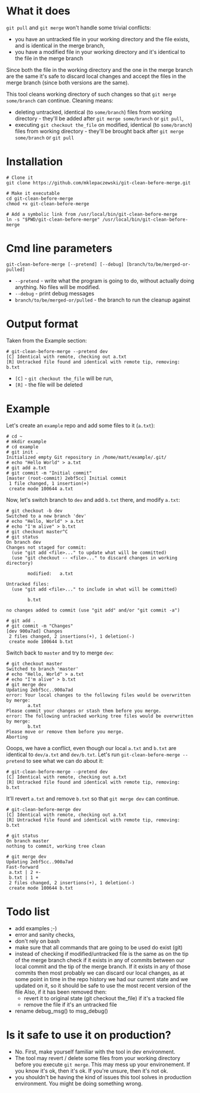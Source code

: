    
# What it does

`git pull` and `git merge` won't handle some trivial conflicts:
- you have an untracked file in your working directory and the file exists, and is identical in the merge branch,
- you have a modified file in your working directory and it's identical to the file in the merge branch

Since both the file in the working directory and the one in the merge branch are the same it's safe
to discard local changes and accept the files in the merge branch (since both versions are the same).

This tool cleans working directory of such changes so that `git merge some/branch` can continue.
Cleaning means:
- deleting untracked, identical (to `some/branch`) files from working directory - they'll be added after `git merge some/branch` or `git pull`,
- executing `git checkout the_file` on modified, identical (to `some/branch`) files from working directory - they'll be brought back after `git merge some/branch` or `git pull`    

# Installation

    # Clone it
    git clone https://github.com/mklepaczewski/git-clean-before-merge.git
    
    # Make it executable
    cd git-clean-before-merge
    chmod +x git-clean-before-merge
    
    # Add a symbolic link from /usr/local/bin/git-clean-before-merge
    ln -s "$PWD/git-clean-before-merge" /usr/local/bin/git-clean-before-merge

# Cmd line parameters

    git-clean-before-merge [--pretend] [--debug] [branch/to/be/merged-or-pulled]
    
 - `--pretend` - write what the program is going to do, without actually doing anything.
   No files will be modified.
 - `--debug` - print debug messages
 - `branch/to/be/merged-or/pulled` - the branch to run the cleanup against  

# Output format

Taken from the Example section:

    # git-clean-before-merge --pretend dev
    [C] Identical with remote, checking out a.txt
    [R] Untracked file found and identical with remote tip, removing: b.txt
    
- `[C]` - `git checkout the_file` will be run,
- `[R]` - the file will be deleted
  
# Example

Let's create an `example` repo and add some files to it (`a.txt`):

    # cd ~
    # mkdir example
    # cd example
    # git init .
    Initialized empty Git repository in /home/matt/example/.git/
    # echo "Hello World" > a.txt
    # git add a.txt
    # git commit -m "Initial commit"
    [master (root-commit) 2ebf5cc] Initial commit
     1 file changed, 1 insertion(+)
     create mode 100644 a.txt

Now, let's switch branch to `dev` and add `b.txt` there, and modify `a.txt`:

    # git checkout -b dev
    Switched to a new branch 'dev'
    # echo "Hello, World" > a.txt
    # echo "I'm alive" > b.txt
    # git checkout master^C
    # git status
    On branch dev
    Changes not staged for commit:
      (use "git add <file>..." to update what will be committed)
      (use "git checkout -- <file>..." to discard changes in working directory)
    
            modified:   a.txt
    
    Untracked files:
      (use "git add <file>..." to include in what will be committed)
    
            b.txt
    
    no changes added to commit (use "git add" and/or "git commit -a")
    
    # git add .
    # git commit -m "Changes"
    [dev 900a7ad] Changes
     2 files changed, 2 insertions(+), 1 deletion(-)
     create mode 100644 b.txt

Switch back to `master` and try to merge `dev`:

    # git checkout master
    Switched to branch 'master'
    # echo "Hello, World" > a.txt
    # echo "I'm alive" > b.txt
    # git merge dev
    Updating 2ebf5cc..900a7ad
    error: Your local changes to the following files would be overwritten by merge:
            a.txt
    Please commit your changes or stash them before you merge.
    error: The following untracked working tree files would be overwritten by merge:
            b.txt
    Please move or remove them before you merge.
    Aborting

Ooops, we have a conflict, even though our local `a.txt` and `b.txt` are identical to `dev/a.txt` and `dev/b.txt`.  Let's
run `git-clean-before-merge --pretend` to see what we can do about it:

    # git-clean-before-merge --pretend dev
    [C] Identical with remote, checking out a.txt
    [R] Untracked file found and identical with remote tip, removing: b.txt

It'll revert `a.txt` and remove `b.txt` so that `git merge dev` can continue.
    
    # git-clean-before-merge dev
    [C] Identical with remote, checking out a.txt
    [R] Untracked file found and identical with remote tip, removing: b.txt
    
    # git status
    On branch master
    nothing to commit, working tree clean
    
    # git merge dev
    Updating 2ebf5cc..900a7ad
    Fast-forward
     a.txt | 2 +-
     b.txt | 1 +
     2 files changed, 2 insertions(+), 1 deletion(-)
     create mode 100644 b.txt

# Todo list
 - add examples ;-)
 - error and sanity checks,
 - don't rely on bash
 - make sure that all commands that are going to be used do exist (git)
 - instead of checking if modified/untracked file is the same as on the tip of the merge branch
   check if it exists in any of commits between our local commit and the tip of the merge branch.
   If it exists in any of those commits then most probably we can discard our local changes, as
   at some point in time in the repo history we had our current state and we updated on it, so it
   should be safe to use the most recent version of the file
   Also, if it has been removed then:
   - revert it to original state (git checkout the_file) if it's a tracked file
   - remove the file if it's an untracked file
 - rename debug_msg() to msg_debug()

# Is it safe to use it on production?

- No. First, make yourself familiar with the tool in dev environment.
- The tool may revert / delete some files from your working directory before you execute `git merge`. This may
  mess up your environement. If you know it's ok, then it's ok. If you're unsure, then it's not ok. 
- you shouldn't be having the kind of issues this tool solves in production environment. You might be doing something wrong. 

